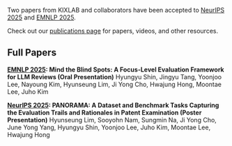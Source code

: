 Two papers from KIXLAB and collaborators have been accepted to [NeurIPS 2025](https://nips.cc/Conferences/2025) and [EMNLP 2025](https://2025.emnlp.org/).

Check out our [publications page](https://kixlab.org/publications/) for papers, videos, and other resources.

## Full Papers

**[EMNLP 2025](https://2025.emnlp.org/): Mind the Blind Spots: A Focus-Level Evaluation Framework for LLM Reviews (Oral Presentation)**
Hyungyu Shin, Jingyu Tang, Yoonjoo Lee, Nayoung Kim, Hyunseung Lim, Ji Yong Cho, Hwajung Hong, Moontae Lee, Juho Kim

**[NeurIPS 2025](https://nips.cc/Conferences/2025): PANORAMA: A Dataset and Benchmark Tasks Capturing the Evaluation Trails and Rationales in Patent Examination (Poster Presentation)**
Hyunseung Lim, Sooyohn Nam, Sungmin Na, Ji Yong Cho, June Yong Yang, Hyungyu Shin, Yoonjoo Lee, Juho Kim, Moontae Lee, Hwajung Hong
